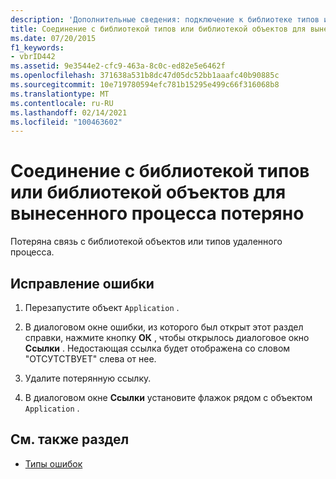 ```yaml
---
description: 'Дополнительные сведения: подключение к библиотеке типов или библиотеке объектов для удаленного процесса потеряно'
title: Соединение с библиотекой типов или библиотекой объектов для вынесенного процесса потеряно
ms.date: 07/20/2015
f1_keywords:
- vbrID442
ms.assetid: 9e3544e2-cfc9-463a-8c0c-ed82e5e6462f
ms.openlocfilehash: 371638a531b8dc47d05dc52bb1aaafc40b90885c
ms.sourcegitcommit: 10e719780594efc781b15295e499c66f316068b8
ms.translationtype: MT
ms.contentlocale: ru-RU
ms.lasthandoff: 02/14/2021
ms.locfileid: "100463602"
---
```

# <a name="connection-to-type-library-or-object-library-for-remote-process-has-been-lost"></a>Соединение с библиотекой типов или библиотекой объектов для вынесенного процесса потеряно

Потеряна связь с библиотекой объектов или типов удаленного процесса.  
  
## <a name="to-correct-this-error"></a>Исправление ошибки  
  
1. Перезапустите объект `Application` .  
  
2. В диалоговом окне ошибки, из которого был открыт этот раздел справки, нажмите кнопку **ОК** , чтобы открылось диалоговое окно **Ссылки** . Недостающая ссылка будет отображена со словом "ОТСУТСТВУЕТ" слева от нее.  
  
3. Удалите потерянную ссылку.  
  
4. В диалоговом окне **Ссылки** установите флажок рядом с объектом `Application` .  
  
## <a name="see-also"></a>См. также раздел

- [Типы ошибок](../programming-guide/language-features/error-types.md)
